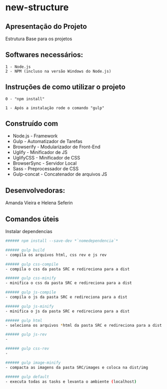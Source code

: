 # new-structure

## Apresentação do Projeto

Estrutura Base para os projetos

<!-- ## TODO:

- [x] Compilar e concatenar ```*.SCSS ``` para ```.CSS```;
- [x] Minificar os arquivos ```.CSS``` encontrados.;
- [x] Compilar e concatenar ```*.JS ``` para ```.JS```;
- [x] Minificar os arquivos ```.JS``` encontrados.;
- [x] Criar o ```REV``` para ```.CSS``` e ```.JS```;
- [ ] Criar tarefa de Build
- [ ] Minificar ```.HTML```
- [ ] Minificar Imagens
- [ ] Utilizar BrowserSync
- [ ] Utilizar SourceMaps
- [ ] Utilizar autoprefixer -->

## Softwares necessários:

```
1 - Node.js
2 - NPM (incluso na versão Windows do Node.js)
```

## Instruções de como utilizar o projeto

```
0 - "npm install"

1 - Após a instalação rode o comando "gulp"

```

## Construído com

* Node.js - Framework
* Gulp - Automatizador de Tarefas
* Browserify - Modularizador de Front-End
* Uglify - Minificador de JS
* UglifyCSS - Minificador de CSS
* BrowserSync - Servidor Local
* Sass - Preprocessador de CSS
* Gulp-concat - Concatenador de arquivos JS

## Desenvolvedoras:

Amanda Vieira e Helena Seferin


## Comandos úteis

Instalar dependencias
```sh
###### npm install --save-dev *`nomedependencia`*
```
```sh
###### gulp build 
- compila os arquivos html, css rev e js rev
```
```sh
###### gulp css-compile 
- compila o css da pasta SRC e redireciona para a dist
```
```sh
###### gulp css-minify 
- minifica o css da pasta SRC e redireciona para a dist
```
```sh
###### gulp js-compile 
- compila o js da pasta SRC e redireciona para a dist
```
```sh
###### gulp js-minify 
- minifica o js da pasta SRC e redireciona para a dist
```
```sh
###### gulp html 
- seleciona os arquivos *html da pasta SRC e redireciona para a dist
```
```sh
###### gulp js-rev 
-
```
```sh
###### gulp css-rev 
- 
```
```sh
###### gulp image-minify 
- compacta as imagens da pasta SRC/images e coloca na dist/img
```
```sh
###### gulp default 
- executa todas as tasks e levanta o ambiente (localhost)
```


